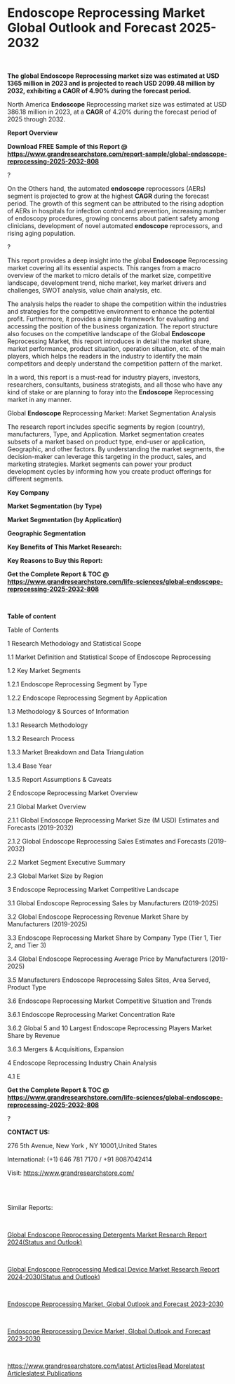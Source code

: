 <h1>Endoscope Reprocessing Market Global Outlook and Forecast 2025-2032</h1><br/><p><strong>The global <strong>Endoscope</strong> Reprocessing market size was estimated at USD 1365 million in 2023 and is projected to reach USD 2099.48 million by 2032, exhibiting a <strong>CAGR</strong> of 4.90% during the forecast period.</strong></p>
 
 
 
 <p>North America <strong>Endoscope</strong> Reprocessing market size was estimated at USD 386.18 million in 2023, at a <strong>CAGR</strong> of 4.20% during the forecast period of 2025 through 2032.</p>
 
 
 
 <p><strong>Report Overview</strong></p>
 
 
 
 <div><b>Download FREE Sample of this Report @ <a href="https://www.grandresearchstore.com/report-sample/global-endoscope-reprocessing-2025-2032-808">https://www.grandresearchstore.com/report-sample/global-endoscope-reprocessing-2025-2032-808</a></b></div>
 
 
 
 <p>? </p>
 
 
 
 <p>On the Others hand, the automated <strong>endoscope</strong> reprocessors (AERs) segment is projected to grow at the highest <strong>CAGR</strong> during the forecast period. The growth of this segment can be attributed to the rising adoption of AERs in hospitals for infection control and prevention, increasing number of endoscopy procedures, growing concerns about patient safety among clinicians, development of novel automated <strong>endoscope</strong> reprocessors, and rising aging population.</p>
 
 
 
 <p>? </p>
 
 
 
 <p>This report provides a deep insight into the global <strong>Endoscope</strong> Reprocessing market covering all its essential aspects. This ranges from a macro overview of the market to micro details of the market size, competitive landscape, development trend, niche market, key market drivers and challenges, SWOT analysis, value chain analysis, etc.</p>
 
 
 
 <p>The analysis helps the reader to shape the competition within the industries and strategies for the competitive environment to enhance the potential profit. Furthermore, it provides a simple framework for evaluating and accessing the position of the business organization. The report structure also focuses on the competitive landscape of the Global <strong>Endoscope</strong> Reprocessing Market, this report introduces in detail the market share, market performance, product situation, operation situation, etc. of the main players, which helps the readers in the industry to identify the main competitors and deeply understand the competition pattern of the market.</p>
 
 
 
 <p>In a word, this report is a must-read for industry players, investors, researchers, consultants, business strategists, and all those who have any kind of stake or are planning to foray into the <strong>Endoscope</strong> Reprocessing market in any manner.</p>
 
 
 
 <p>Global <strong>Endoscope</strong> Reprocessing Market: Market Segmentation Analysis</p>
 
 
 
 <p>The research report includes specific segments by region (country), manufacturers, Type, and Application. Market segmentation creates subsets of a market based on product type, end-user or application, Geographic, and other factors. By understanding the market segments, the decision-maker can leverage this targeting in the product, sales, and marketing strategies. Market segments can power your product development cycles by informing how you create product offerings for different segments.</p>
 
 
 
 <p><strong>Key Company</strong></p>
 
 
 
 <p><strong>Market Segmentation (by Type)</strong></p>
 
 
 
 <p><strong>Market Segmentation (<strong>by Application</strong>)</strong></p>
 
 
 
 <p><strong>Geographic Segmentation</strong></p>
 
 
 
 <p><strong>Key Benefits of This Market Research:</strong></p>
 
 
 
 <p><strong>Key <strong>Reasons to Buy</strong> this Report:</strong></p>
 
 
 
 <div><b>Get the Complete Report & TOC @ <a href="https://www.grandresearchstore.com/life-sciences/global-endoscope-reprocessing-2025-2032-808">https://www.grandresearchstore.com/life-sciences/global-endoscope-reprocessing-2025-2032-808</a></b></div>
 
 
 
 <p><br />
 
 <b>Table of content</b></p>
 
 
 
 <p>Table of Contents<br />
 
 1 Research Methodology and Statistical Scope<br />
 
 1.1 Market Definition and Statistical Scope of Endoscope Reprocessing<br />
 
 1.2 Key Market Segments<br />
 
 1.2.1 Endoscope Reprocessing Segment by Type<br />
 
 1.2.2 Endoscope Reprocessing Segment by Application<br />
 
 1.3 Methodology & Sources of Information<br />
 
 1.3.1 Research Methodology<br />
 
 1.3.2 Research Process<br />
 
 1.3.3 Market Breakdown and Data Triangulation<br />
 
 1.3.4 Base Year<br />
 
 1.3.5 Report Assumptions & Caveats<br />
 
 2 Endoscope Reprocessing Market Overview<br />
 
 2.1 Global Market Overview<br />
 
 2.1.1 Global Endoscope Reprocessing Market Size (M USD) Estimates and Forecasts (2019-2032)<br />
 
 2.1.2 Global Endoscope Reprocessing Sales Estimates and Forecasts (2019-2032)<br />
 
 2.2 Market Segment Executive Summary<br />
 
 2.3 Global Market Size by Region<br />
 
 3 Endoscope Reprocessing Market Competitive Landscape<br />
 
 3.1 Global Endoscope Reprocessing Sales by Manufacturers (2019-2025)<br />
 
 3.2 Global Endoscope Reprocessing Revenue Market Share by Manufacturers (2019-2025)<br />
 
 3.3 Endoscope Reprocessing Market Share by Company Type (Tier 1, Tier 2, and Tier 3)<br />
 
 3.4 Global Endoscope Reprocessing Average Price by Manufacturers (2019-2025)<br />
 
 3.5 Manufacturers Endoscope Reprocessing Sales Sites, Area Served, Product Type<br />
 
 3.6 Endoscope Reprocessing Market Competitive Situation and Trends<br />
 
 3.6.1 Endoscope Reprocessing Market Concentration Rate<br />
 
 3.6.2 Global 5 and 10 Largest Endoscope Reprocessing Players Market Share by Revenue<br />
 
 3.6.3 Mergers & Acquisitions, Expansion<br />
 
 4 Endoscope Reprocessing Industry Chain Analysis<br />
 
 4.1 E</p>
 
 
 
 <div><b>Get the Complete Report & TOC @ <a href="https://www.grandresearchstore.com/life-sciences/global-endoscope-reprocessing-2025-2032-808">https://www.grandresearchstore.com/life-sciences/global-endoscope-reprocessing-2025-2032-808</a></b></div>
 
 
 
 <p>? </p>
 
 
 
 <p><b>CONTACT US:</b><br />
 
 276 5th Avenue, New York , NY 10001,United States<br />
 
 International: (+1) 646 781 7170 / +91 8087042414<br />
 
 Visit: <a href="https://www.grandresearchstore.com/">https://www.grandresearchstore.com/</a><br />
 
 <br />
 
 <br />
 
 Similar Reports:<br />
 
 <br />
 
 <a href="https://www.grandresearchstore.com/life-sciences/global-endoscope-reprocessing-detergents-2024-535">Global Endoscope Reprocessing Detergents Market Research Report 2024(Status and Outlook)</a><br />
 
 <br />
 
 <a href="https://www.grandresearchstore.com/life-sciences/global-endoscope-reprocessing-medical-device-2024-2030-379">Global Endoscope Reprocessing Medical Device Market Research Report 2024-2030(Status and Outlook)</a><br />
 
 <br />
 
 <a href="https://www.grandresearchstore.com/life-sciences/global-endoscope-reprocessing-forecast-2023-2030-753">Endoscope Reprocessing Market, Global Outlook and Forecast 2023-2030</a><br />
 
 <br />
 
 <a href="https://www.grandresearchstore.com/life-sciences/global-endoscope-reprocessing-device-forecast-2023-2030-126">Endoscope Reprocessing Device Market, Global Outlook and Forecast 2023-2030</a><br />
 
 <br />
 
 <a href="https://gyeongbokgung.com">https://www.grandresearchstore.com/</a><a href="https://hallyeomaritime.com">latest Articles</a><a href="https://jingwansa.com">Read More</a><a href="https://nguoiviet.jp/">latest Articles</a><a href="https://www.intelmarketresearch.com/">latest Publications</a></p>